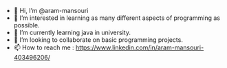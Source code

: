 - 👋 Hi, I’m @aram-mansouri
- 👀 I’m interested in learning as many different aspects of programming as possible.
- 🌱 I’m currently learning java in university.
- 💞️ I’m looking to collaborate on basic programming projects.
- 📫 How to reach me : https://www.linkedin.com/in/aram-mansouri-403496206/

<!---
aram-mansouri/aram-mansouri is a ✨ special ✨ repository because its `README.md` (this file) appears on your GitHub profile.
You can click the Preview link to take a look at your changes.
--->
